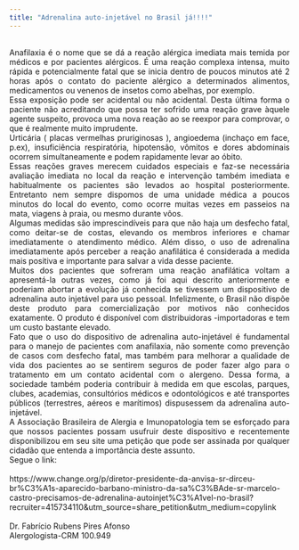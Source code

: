 ```yaml
---
title: "Adrenalina auto-injetável no Brasil já!!!!"
---
```


<div style="text-align: justify;"><br /></div><div style="text-align: justify;">Anafilaxia é o nome que se dá a reação alérgica imediata mais temida por médicos e por pacientes alérgicos. É uma reação complexa intensa, muito rápida e potencialmente fatal que se inicia dentro de poucos minutos até 2 horas após o contato do paciente alérgico a determinados alimentos, medicamentos ou venenos de insetos como abelhas, por exemplo.</div><div style="text-align: justify;">Essa exposição pode ser acidental ou não acidental. Desta última forma o paciente não acreditando que possa ter sofrido uma reação grave àquele agente suspeito, provoca uma nova reação ao se reexpor para comprovar, o que é realmente muito imprudente.</div><div style="text-align: justify;">Urticária ( placas vermelhas pruriginosas ), angioedema (inchaço em face, p.ex), insuficiência respiratória, hipotensão, vômitos e dores abdominais ocorrem simultaneamente e podem rapidamente levar ao óbito.</div><div style="text-align: justify;">Essas reações graves merecem cuidados especiais e faz-se necessária avaliação imediata no local da reação e intervenção também imediata e habitualmente os pacientes são levados ao hospital posteriormente. Entretanto nem sempre dispomos de uma unidade médica a poucos minutos do local do evento, como ocorre muitas vezes em passeios na mata, viagens à praia, ou mesmo durante vôos.</div><div style="text-align: justify;">Algumas medidas são imprescindíveis para que não haja um desfecho fatal, como deitar-se de costas, elevando os membros inferiores e chamar imediatamente o atendimento médico. Além disso, o uso de adrenalina imediatamente após perceber a reação anafilática é considerada a medida mais positiva e importante para salvar a vida desse paciente.</div><div style="text-align: justify;">Muitos dos pacientes que sofreram uma reação anafilática voltam a apresentá-la outras vezes, como já foi aqui descrito anteriormente e poderiam abortar a evolução já conhecida se tivessem um dispositivo de adrenalina auto injetável para uso pessoal. Infelizmente, o Brasil não dispõe deste produto para comercialização por motivos não conhecidos exatamente. O produto é disponível com distribuidoras -importadoras e tem um custo bastante elevado.</div><div style="text-align: justify;">Fato que o uso do dispositivo de adrenalina auto-injetável é fundamental para o manejo de pacientes com anafilaxia, não somente como prevenção de casos com desfecho fatal, mas também para melhorar a qualidade de vida dos pacientes ao se sentirem seguros de poder fazer algo para o tratamento em um contato acidental com o alergeno. Dessa forma, a sociedade também poderia contribuir à medida em que escolas, parques, clubes, academias, consultórios médicos e odontológicos e até transportes públicos (terrestres, aéreos e marítimos) dispusessem da adrenalina auto-injetável.</div><div style="text-align: justify;">A Associação Brasileira de Alergia e Imunopatologia tem se esforçado para que nossos pacientes possam usufruir deste dispositivo e recentemente disponibilizou em seu site uma petição que pode ser assinada por qualquer cidadão que entenda a importância deste assunto.</div><div style="text-align: justify;">Segue o link:</div><div style="text-align: justify;"><br /></div><div style="text-align: justify;">https://www.change.org/p/diretor-presidente-da-anvisa-sr-dirceu-br%C3%A1s-aparecido-barbano-ministro-da-sa%C3%BAde-sr-marcelo-castro-precisamos-de-adrenalina-autoinjet%C3%A1vel-no-brasil?recruiter=415734110&utm_source=share_petition&utm_medium=copylink</div><div style="text-align: justify;"><br /></div><div style="text-align: justify;">Dr. Fabrício Rubens Pires Afonso</div><div style="text-align: justify;">Alergologista-CRM 100.949</div><div style="text-align: justify;"><br /></div>